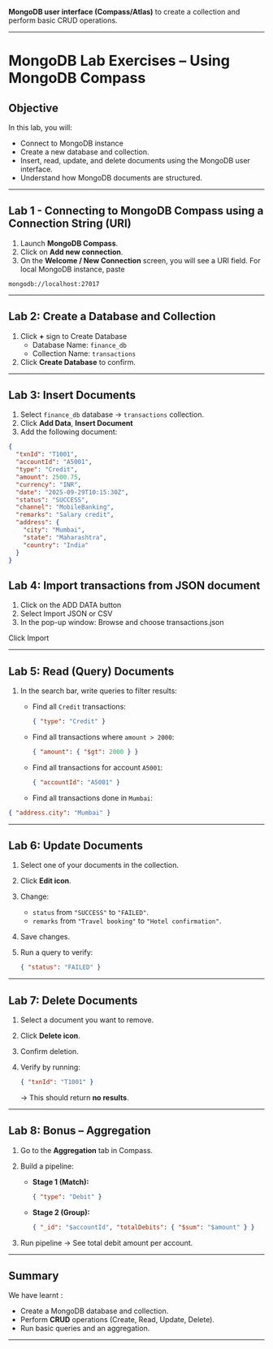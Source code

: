 **MongoDB user interface (Compass/Atlas)** to create a collection and perform basic CRUD operations.

---

# MongoDB Lab Exercises – Using MongoDB Compass

## Objective

In this lab, you will:

- Connect to MongoDB instance
- Create a new database and collection.
- Insert, read, update, and delete documents using the MongoDB user interface.
- Understand how MongoDB documents are structured.

---

## Lab 1 - Connecting to MongoDB Compass using a Connection String (URI)

1. Launch **MongoDB Compass**.
2. Click on **Add new connection**.
3. On the **Welcome / New Connection** screen, you will see a URI field. For local MongoDB instance, paste

```text
mongodb://localhost:27017
```

---

## Lab 2: Create a Database and Collection

1. Click **+** sign to Create Database
   - Database Name: `finance_db`
   - Collection Name: `transactions`
2. Click **Create Database** to confirm.

---

## Lab 3: Insert Documents

1. Select `finance_db` database → `transactions` collection.
2. Click **Add Data**, **Insert Document**
3. Add the following document:

```json
{
  "txnId": "T1001",
  "accountId": "A5001",
  "type": "Credit",
  "amount": 2500.75,
  "currency": "INR",
  "date": "2025-09-29T10:15:30Z",
  "status": "SUCCESS",
  "channel": "MobileBanking",
  "remarks": "Salary credit",
  "address": {
    "city": "Mumbai",
    "state": "Maharashtra",
    "country": "India"
  }
}
```

## Lab 4: Import transactions from JSON document

1. Click on the ADD DATA button
2. Select Import JSON or CSV
3. In the pop-up window: Browse and choose transactions.json

Click Import

---

## Lab 5: Read (Query) Documents

1. In the search bar, write queries to filter results:

   - Find all `Credit` transactions:

     ```json
     { "type": "Credit" }
     ```

   - Find all transactions where `amount > 2000`:

     ```json
     { "amount": { "$gt": 2000 } }
     ```

   - Find all transactions for account `A5001`:

     ```json
     { "accountId": "A5001" }
     ```

   - Find all transactions done in `Mumbai`:

```json
{ "address.city": "Mumbai" }
```

---

## Lab 6: Update Documents

1. Select one of your documents in the collection.
2. Click **Edit icon**.
3. Change:

   - `status` from `"SUCCESS"` to `"FAILED"`.
   - `remarks` from `"Travel booking"` to `"Hotel confirmation"`.

4. Save changes.
5. Run a query to verify:

   ```json
   { "status": "FAILED" }
   ```

---

## Lab 7: Delete Documents

1. Select a document you want to remove.
2. Click **Delete icon**.
3. Confirm deletion.
4. Verify by running:

   ```json
   { "txnId": "T1001" }
   ```

   → This should return **no results**.

---

## Lab 8: Bonus – Aggregation

1. Go to the **Aggregation** tab in Compass.
2. Build a pipeline:

   - **Stage 1 (Match):**

     ```json
     { "type": "Debit" }
     ```

   - **Stage 2 (Group):**

     ```json
     { "_id": "$accountId", "totalDebits": { "$sum": "$amount" } }
     ```

3. Run pipeline → See total debit amount per account.

---

## Summary

We have learnt :

- Create a MongoDB database and collection.
- Perform **CRUD** operations (Create, Read, Update, Delete).
- Run basic queries and an aggregation.

---
